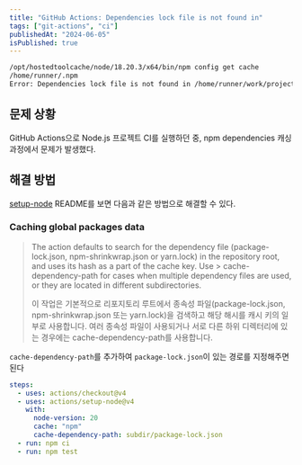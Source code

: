 ```yaml
---
title: "GitHub Actions: Dependencies lock file is not found in"
tags: ["git-actions", "ci"]
publishedAt: "2024-06-05"
isPublished: true
---
```


```bash
/opt/hostedtoolcache/node/18.20.3/x64/bin/npm config get cache
/home/runner/.npm
Error: Dependencies lock file is not found in /home/runner/work/project/project. Supported file patterns: package-lock.json,npm-shrinkwrap.json,yarn.lock
```

## 문제 상황

GitHub Actions으로 Node.js 프로젝트 CI를 실행하던 중, npm dependencies 캐싱 과정에서 문제가 발생했다.

## 해결 방법

[setup-node](https://github.com/actions/setup-node?tab=readme-ov-file#caching-global-packages-data) README를 보면 다음과 같은 방법으로 해결할 수 있다.

### Caching global packages data

> The action defaults to search for the dependency file (package-lock.json, npm-shrinkwrap.json or yarn.lock) in the repository root, and uses its hash as a part of the cache key. Use > cache-dependency-path for cases when multiple dependency files are used, or they are located in different subdirectories.
>
> 이 작업은 기본적으로 리포지토리 루트에서 종속성 파일(package-lock.json, npm-shrinkwrap.json 또는 yarn.lock)을 검색하고 해당 해시를 캐시 키의 일부로 사용합니다. 여러 종속성 파일이 사용되거나 서로 다른 하위 디렉터리에 있는 경우에는 cache-dependency-path를 사용합니다.

`cache-dependency-path`를 추가하여 `package-lock.json`이 있는 경로를 지정해주면된다

```yml
steps:
  - uses: actions/checkout@v4
  - uses: actions/setup-node@v4
    with:
      node-version: 20
      cache: "npm"
      cache-dependency-path: subdir/package-lock.json
  - run: npm ci
  - run: npm test
```
